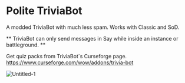 # Polite TriviaBot
A modded TriviaBot with much less spam. 
Works with Classic and SoD.

**
TriviaBot can only send messages in Say while inside an instance or battleground.
**

Get quiz packs from TriviaBot`s Curseforge page.
https://www.curseforge.com/wow/addons/trivia-bot

![Untitled-1](https://user-images.githubusercontent.com/61268368/195002987-72986b04-2a21-476f-a8a7-614767b9ec19.gif)
